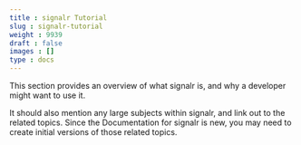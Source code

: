 ```yaml
---
title : signalr Tutorial
slug : signalr-tutorial
weight : 9939
draft : false
images : []
type : docs
---
```


This section provides an overview of what signalr is, and why a developer might want to use it.

It should also mention any large subjects within signalr, and link out to the related topics.  Since the Documentation for signalr is new, you may need to create initial versions of those related topics.

